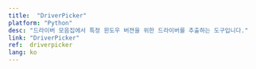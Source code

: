 ```yaml
---
title:  "DriverPicker"
platform: "Python"
desc: "드라이버 모음집에서 특정 윈도우 버젼을 위한 드라이버를 추출하는 도구입니다."
link: "DriverPicker"
ref:  driverpicker
lang: ko
---
```

